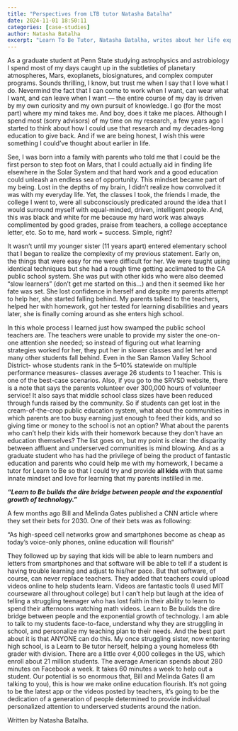 ```yaml
---
title: "Perspectives from LTB tutor Natasha Batalha"
date: 2024-11-01 18:50:11
categories: [case-studies]
author: Natasha Batalha
excerpt: "Learn To Be Tutor, Natasha Batalha, writes about her life experiences and journey as a tutor."
---
```


<p id="">
 As a graduate student at Penn State studying astrophysics and astrobiology I spend most of my days caught up in the subtleties of planetary atmospheres, Mars, exoplanets, biosignatures, and complex computer programs. Sounds thrilling, I know, but trust me when I say that I love what I do. Nevermind the fact that I can come to work when I want, can wear what I want, and can leave when I want — the entire course of my day is driven by my own curiosity and my own pursuit of knowledge. I go (for the most part) where my mind takes me. And boy, does it take me places. Although I spend most (sorry advisors) of my time on my research, a few years ago I started to think about how I could use that research and my decades-long education to give back. And if we are being honest, I wish this were something I could’ve thought about earlier in life.
</p>
<p id="">
 See, I was born into a family with parents who told me that I could be the first person to step foot on Mars, that I could actually aid in finding life elsewhere in the Solar System and that hard work and a good education could unleash an endless sea of opportunity. This mindset became part of my being. Lost in the depths of my brain, I didn’t realize how convolved it was with my everyday life. Yet, the classes I took, the friends I made, the college I went to, were all subconsciously predicated around the idea that I would surround myself with equal-minded, driven, intelligent people. And, this was black and white for me because my hard work was always complimented by good grades, praise from teachers, a college acceptance letter, etc. So to me, hard work = success. Simple, right?
</p>
<p id="">
 It wasn’t until my younger sister (11 years apart) entered elementary school that I began to realize the complexity of my previous statement. Early on, the things that were easy for me were difficult for her. We were taught using identical techniques but she had a rough time getting acclimated to the CA public school system. She was put with other kids who were also deemed “slow learners” (don’t get me started on this…) and then it seemed like her fate was set. She lost confidence in herself and despite my parents attempt to help her, she started falling behind. My parents talked to the teachers, helped her with homework, got her tested for learning disabilities and years later, she is finally coming around as she enters high school.
</p>
<p id="">
 In this whole process I learned just how swamped the public school teachers are. The teachers were unable to provide my sister the one-on-one attention she needed; so instead of figuring out what learning strategies worked for her, they put her in slower classes and let her and many other students fall behind. Even in the San Ramon Valley School District- whose students rank in the 5–10% statewide on multiple performance measures- classes average 26 students to 1 teacher. This is one of the best-case scenarios. Also, if you go to the SRVSD website, there is a note that says the parents volunteer over 300,000 hours of volunteer service! It also says that middle school class sizes have been reduced through funds raised by the community. So if students can get lost in the cream-of-the-crop public education system, what about the communities in which parents are too busy earning just enough to feed their kids, and so giving time or money to the school is not an option? What about the parents who can’t help their kids with their homework because they don’t have an education themselves? The list goes on, but my point is clear: the disparity between affluent and underserved communities is mind blowing. And as a graduate student who has had the privilege of being the product of fantastic education and parents who could help me with my homework, I became a tutor for Learn to Be so that I could try and provide
 <strong id="">
  all kids
 </strong>
 with that same innate mindset and love for learning that my parents instilled in me.
</p>
<p id="">
 <strong id="">
  <em id="">
   “Learn to Be builds the dire bridge between people and the exponential growth of technology.”
  </em>
 </strong>
</p>
<p id="">
 A few months ago Bill and Melinda Gates published a CNN article where they set their bets for 2030. One of their bets was as following:
</p>
<p id="">
 “As high-speed cell networks grow and smartphones become as cheap as today’s voice-only phones, online education will flourish“
</p>
<p id="">
 They followed up by saying that kids will be able to learn numbers and letters from smartphones and that software will be able to tell if a student is having trouble learning and adjust to his/her pace. But that software, of course, can never replace teachers. They added that teachers could upload videos online to help students learn. Videos are fantastic tools (I used MIT courseware all throughout college) but I can’t help but laugh at the idea of telling a struggling teenager who has lost faith in their ability to learn to spend their afternoons watching math videos. Learn to Be builds the dire bridge between people and the exponential growth of technology. I am able to talk to my students face-to-face, understand why they are struggling in school, and personalize my teaching plan to their needs. And the best part about it is that ANYONE can do this. My once struggling sister, now entering high school, is a Learn to Be tutor herself, helping a young homeless 6th grader with division. There are a little over 4,000 colleges in the US, which enroll about 21 million students. The average American spends about 280 minutes on Facebook a week. It takes 60 minutes a week to help out a student. Our potential is so enormous that, Bill and Melinda Gates (I am talking to you), this is how we make online education flourish. It’s not going to be the latest app or the videos posted by teachers, it’s going to be the dedication of a generation of people determined to provide individual personalized attention to underserved students around the nation.
</p>
<p id="">
 Written by Natasha Batalha.
</p>
<p id="">
 ‍
</p>

